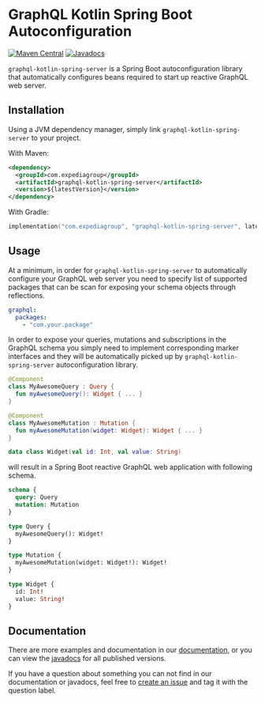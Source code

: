 # GraphQL Kotlin Spring Boot Autoconfiguration
[![Maven Central](https://img.shields.io/maven-central/v/com.expediagroup/graphql-kotlin-spring-server.svg?label=Maven%20Central)](https://search.maven.org/search?q=g:%22com.expediagroup%22%20AND%20a:%22graphql-kotlin-spring-server%22)
[![Javadocs](https://img.shields.io/maven-central/v/com.expediagroup/graphql-kotlin-spring-server.svg?label=javadoc&colorB=brightgreen)](https://www.javadoc.io/doc/com.expediagroup/graphql-kotlin-spring-server)

`graphql-kotlin-spring-server` is a Spring Boot autoconfiguration library that automatically configures beans required to start up reactive GraphQL web server.


## Installation

Using a JVM dependency manager, simply link `graphql-kotlin-spring-server` to your project.

With Maven:

```xml
<dependency>
  <groupId>com.expediagroup</groupId>
  <artifactId>graphql-kotlin-spring-server</artifactId>
  <version>${latestVersion}</version>
</dependency>
```

With Gradle:

```kotlin
implementation("com.expediagroup", "graphql-kotlin-spring-server", latestVersion)
```

## Usage

At a minimum, in order for `graphql-kotlin-spring-server` to automatically configure your GraphQL web server you need to specify list of supported packages that can be scan for exposing your schema objects through reflections.

```yaml
graphql:
  packages:
    - "com.your.package"
```

In order to expose your queries, mutations and subscriptions in the GraphQL schema you simply need to implement corresponding marker interfaces and they will be automatically picked up by `graphql-kotlin-spring-server` autoconfiguration library.

```kotlin
@Component
class MyAwesomeQuery : Query {
  fun myAwesomeQuery(): Widget { ... }
}

@Component
class MyAwesomeMutation : Mutation {
  fun myAwesomeMutation(widget: Widget): Widget { ... }
}

data class Widget(val id: Int, val value: String)
```

will result in a Spring Boot reactive GraphQL web application with following schema.

```graphql
schema {
  query: Query
  mutation: Mutation
}

type Query {
  myAwesomeQuery(): Widget!
}

type Mutation {
  myAwesomeMutation(widget: Widget!): Widget!
}

type Widget {
  id: Int!
  value: String!
}
```

## Documentation

There are more examples and documentation in our
[documentation](https://expediagroup.github.io/graphql-kotlin), or you can view the [javadocs](https://www.javadoc.io/doc/com.expediagroup/graphql-kotlin-spring-server) for all published versions.

If you have a question about something you can not find in our documentation or javadocs, feel free to [create an issue](https://github.com/ExpediaGroup/graphql-kotlin/issues) and tag it with the question label.
